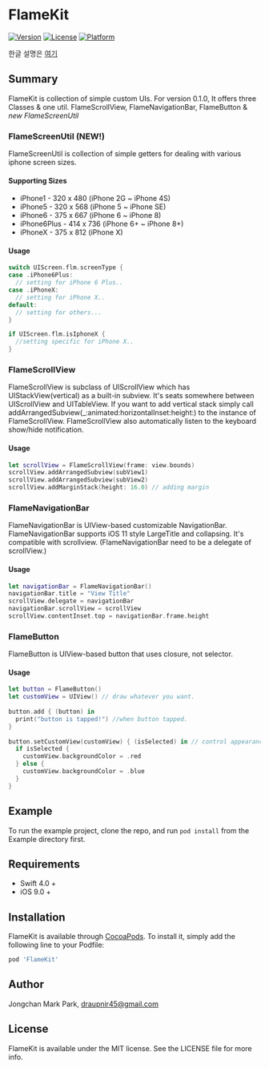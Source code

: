 # FlameKit

[![Version](https://img.shields.io/cocoapods/v/FlameKit.svg?style=flat)](http://cocoapods.org/pods/FlameKit)
[![License](https://img.shields.io/cocoapods/l/FlameKit.svg?style=flat)](http://cocoapods.org/pods/FlameKit)
[![Platform](https://img.shields.io/cocoapods/p/FlameKit.svg?style=flat)](http://cocoapods.org/pods/FlameKit)

한글 설명은 [여기](README_Kor.md)

## Summary

FlameKit is collection of simple custom UIs. For version 0.1.0, It offers three Classes & one util. FlameScrollView, FlameNavigationBar, FlameButton & *new FlameScreenUtil*

### FlameScreenUtil (NEW!)

FlameScreenUtil is collection of simple getters for dealing with various iphone screen sizes.

#### Supporting Sizes
- iPhone1 - 320 x 480 (iPhone 2G ~ iPhone 4S)
- iPhone5 - 320 x 568 (iPhone 5 ~ iPhone SE)
- iPhone6 - 375 x 667 (iPhone 6 ~ iPhone 8)
- iPhone6Plus - 414 x 736 (iPhone 6+ ~ iPhone 8+)
- iPhoneX - 375 x 812 (iPhone X)

#### Usage

```swift
switch UIScreen.flm.screenType { 
case .iPhone6Plus:
  // setting for iPhone 6 Plus..
case .iPhoneX:
  // setting for iPhone X..
default:
  // setting for others...
}

if UIScreen.flm.isIphoneX {
  //setting specific for iPhone X..
}
```

### FlameScrollView

FlameScrollView is subclass of UIScrollView which has UIStackView(vertical) as a built-in subview. It's seats somewhere between UIScrollView and UITableView. If you want to add vertical stack simply call addArrangedSubview(_:animated:horizontalInset:height:) to the instance of FlameScrollView. FlameScrollView also automatically listen to the keyboard show/hide notification.

#### Usage

```swift
let scrollView = FlameScrollView(frame: view.bounds)
scrollView.addArrangedSubview(subView1)
scrollView.addArrangedSubview(subView2)
scrollView.addMarginStack(height: 16.0) // adding margin
```



### FlameNavigationBar
FlameNavigationBar is UIView-based customizable NavigationBar. FlameNavigationBar supports iOS 11 style LargeTitle and collapsing. It's compatible with scrollview. (FlameNavigationBar need to be a delegate of scrollView.)

#### Usage

```swift
let navigationBar = FlameNavigationBar()
navigationBar.title = "View Title"
scrollView.delegate = navigationBar
navigationBar.scrollView = scrollView
scrollView.contentInset.top = navigationBar.frame.height
```



### FlameButton
FlameButton is UIView-based button that uses closure, not selector.

#### Usage

```swift
let button = FlameButton()
let customView = UIView() // draw whatever you want.
    
button.add { (button) in
  print("button is tapped!") //when button tapped.
}
    
button.setCustomView(customView) { (isSelected) in // control appearance here.
  if isSelected {
    customView.backgroundColor = .red
  } else {
    customView.backgroundColor = .blue
  }
}
```


## Example

To run the example project, clone the repo, and run `pod install` from the Example directory first.

## Requirements

- Swift 4.0 +
- iOS 9.0 +

## Installation

FlameKit is available through [CocoaPods](http://cocoapods.org). To install
it, simply add the following line to your Podfile:

```ruby
pod 'FlameKit'
```

## Author

Jongchan Mark Park, draupnir45@gmail.com

## License

FlameKit is available under the MIT license. See the LICENSE file for more info.
